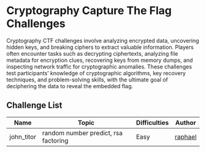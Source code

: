 # Cryptography Capture The Flag Challenges

Cryptography CTF challenges involve analyzing encrypted data, uncovering hidden keys, and breaking ciphers to extract valuable information. Players often encounter tasks such as decrypting ciphertexts, analyzing file metadata for encryption clues, recovering keys from memory dumps, and inspecting network traffic for cryptographic anomalies. These challenges test participants’ knowledge of cryptographic algorithms, key recovery techniques, and problem-solving skills, with the ultimate goal of deciphering the data to reveal the embedded flag.

## Challenge List

| Name  | Topic           | Difficulties | Author |
|-------|-----------------|--------------|--------|
| john_titor | random number predict, rsa factoring   | Easy         | [raphael](https://github.com/rafidghanim)  |
